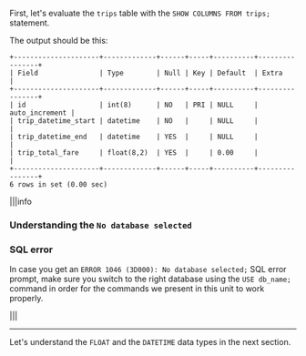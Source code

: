 First, let's evaluate the `trips` table with the `SHOW COLUMNS FROM trips;` statement.

The output should be this:

```
+---------------------+-------------+------+-----+----------+----------------+
| Field               | Type        | Null | Key | Default  | Extra          |
+---------------------+-------------+------+-----+----------+----------------+
| id                  | int(8)      | NO   | PRI | NULL     | auto_increment |
| trip_datetime_start | datetime    | NO   |     | NULL     |                |
| trip_datetime_end   | datetime    | YES  |     | NULL     |                |
| trip_total_fare     | float(8,2)  | YES  |     | 0.00     |                |
+---------------------+-------------+------+-----+----------+----------------+
6 rows in set (0.00 sec)
```

|||info
### Understanding the `No database selected` 
### SQL error

In case you get an `ERROR 1046 (3D000): No database selected;` SQL error prompt, make sure you switch to the right database using the `USE db_name;` command in order for the commands we present in this unit to work properly.

|||

---

Let's understand the `FLOAT` and the `DATETIME` data types in the next section.